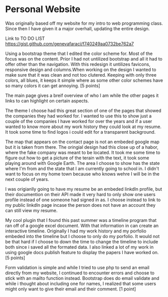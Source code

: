 Personal Website
===============
Was originally based off my website for my intro to web programming class. Since then I have given it a major overhall, updating the entire design.

Link to TO DO LIST https://gist.github.com/genevafaraci/f740249aa0732be762a7

Using a bootstrap theme that I edited the color scheme for. Most of the focus was on the content.
Prior I had not untilized bootstrap and all it had to offer other than the navigation. With this redesign it untilizes favicons, responsive design and columns.When working on the design I wanted to make sure that it was clean and not too clutered. Keeping with only three colors, all blues, it keeps it simple where as some other color schemes have so many colors it can get annoying. [5 points]

The main page gives a breif overview of who I am while the other pages it links to can highlight on certain aspects. 

The theme I choose had this great section of one of the pages that showed the companies they had worked for. I wanted to use this to show just a couple of the companies I have worked for over the years and if a user wanted to know more about my work history they could look at my resume. It took some time to find logos i could edit for a transparent background.

The map that appears on the contact page is not an embeded google map but it is taken from there. The oringial design had this close up of a habor, where the fake company was meant to be located. It took me some time to figure out how to get a picture of the terain with the text, it took some playing around with Google Earth. The area I choose to show has the state where I'm from and the state that I am currently going to school in. I didn't want to focus on my home town because who knows wehre I will be in the next couple of years.  

I was origianlly going to have my resume be an embeded linkdIn profile, but their documention on their API made it very hard to only show one users profile instead of one someone had signed in as. I choose instead to link to my public linkdIn page incase the person does not have an account they can still view my resume.

My cool plugin that I found this past summer was a timeline program that ran off of a google excel document. With that information in can create an interactive timeline. Originally I had my work history and my porfolio embeded into the timeline but I choose to only do my porfolio. It would not be that hard if I choose to down the time to change the timeline to include both since i saved all the formated data. I also linked a lot of my work in using google docs publish feature to display the papers I have worked on. [5 points]

Form validation is simple and while I tried to use php to send an email directly from my website, I continued to encounter errors and choose to stick with an mailto function instead. Bootstrap does do email validate and while i thought about including one for names, I realized that some users might only want to give their email and their comment. [1 point]
